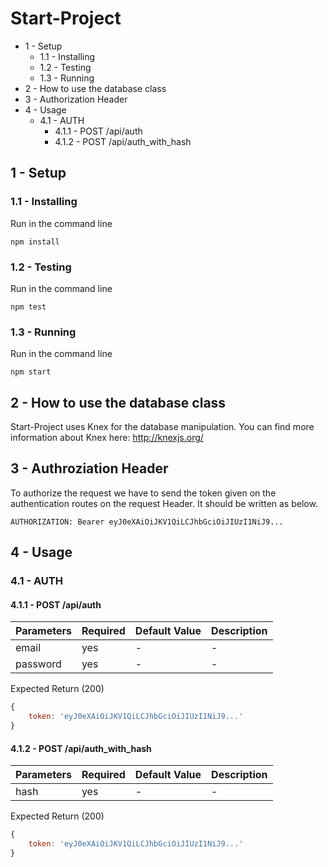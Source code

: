 # Start-Project

- 1 - Setup
    - 1.1 - Installing
    - 1.2 - Testing
    - 1.3 - Running
- 2 - How to use the database class
- 3 - Authorization Header
- 4 - Usage
    - 4.1 - AUTH
        - 4.1.1 - POST /api/auth
        - 4.1.2 - POST /api/auth_with_hash

## 1 - Setup

### 1.1 - Installing

Run in the command line

```
npm install
```

### 1.2 - Testing

Run in the command line

```
npm test
```

### 1.3 - Running

Run in the command line

```
npm start
```

## 2 - How to use the database class

Start-Project uses Knex for the database manipulation. You can find more information
about Knex here: http://knexjs.org/

## 3 - Authroziation Header

To authorize the request we have to send the token given on the authentication routes
on the request Header. It should be written as below.

```
AUTHORIZATION: Bearer eyJ0eXAiOiJKV1QiLCJhbGciOiJIUzI1NiJ9...
```

## 4 - Usage

### 4.1 - AUTH

#### 4.1.1 - POST /api/auth

|Parameters|Required|Default Value|Description|
|---|---|---|---|
|email|yes|-|-|
|password|yes|-|-|

Expected Return (200)

```JAVASCRIPT
{
    token: 'eyJ0eXAiOiJKV1QiLCJhbGciOiJIUzI1NiJ9...'
}
```

#### 4.1.2 - POST /api/auth_with_hash

|Parameters|Required|Default Value|Description|
|---|---|---|---|
|hash|yes|-|-|

Expected Return (200)

```JAVASCRIPT
{
    token: 'eyJ0eXAiOiJKV1QiLCJhbGciOiJIUzI1NiJ9...'
}
```
